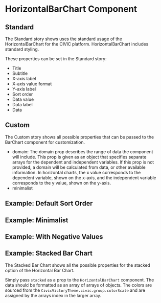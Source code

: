 # HorizontalBarChart Component

## Standard

The Standard story shows uses the standard usage of the HorizontalBarChart for the CIVIC platform. HorizontalBarChart includes standard styling.

These properties can be set in the Standard story:

- Title
- Subtitle
- X-axis label
- X-axis value format
- Y-axis label
- Sort order
- Data value
- Data label
- Data

## Custom

The Custom story shows all possible properties that can be passed to the BarChart component for customization.

- domain: The domain prop describes the range of data the component will include. This prop is given as an object that specifies separate arrays for the dependent and independent variables. If this prop is not provided, a domain will be calculated from data, or other available information. In horizontal charts, the x value corresponds to the dependent variable, shown on the x-axis, and the independent variable corresponds to the y value, shown on the y-axis.
- minimalist

## Example: Default Sort Order

## Example: Minimalist

## Example: With Negative Values

## Example: Stacked Bar Chart

The Stacked Bar Chart shows all the possible properties for the stacked option of the Horizontal Bar Chart.

Simply pass `stacked` as a prop to the `HorizontalBarChart` component. The data should be formatted as an array of arrays of objects. The colors are sourced from the `CivicVictoryTheme.civic.group.colorScale` and are assigned by the arrays index in the larger array.
